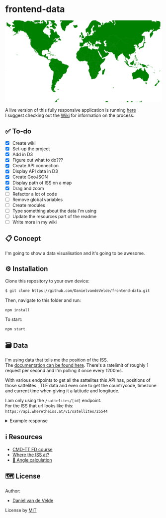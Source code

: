 # frontend-data

<kbd>![Site image](https://raw.githubusercontent.com/DanielvandeVelde/frontend-data/master/hero.svg "Site image")</kbd>

A live version of this fully responsive application is running [here](https://datafish.herokuapp.com/)  
I suggest checking out the [Wiki](https://github.com/DanielvandeVelde/frontend-data/wiki) for information on the process.

## ✅ To-do

- [x] Create wiki
- [x] Set-up the project
- [x] Add in D3
- [x] Figure out what to do???
- [x] Create API connection
- [x] Display API data in D3
- [x] Create GeoJSON
- [x] Display path of ISS on a map
- [x] Drag and zoom
- [ ] Refactor a lot of code
- [ ] Remove global variables
- [ ] Create modules
- [ ] Type something about the data I'm using
- [ ] Update the resources part of the readme
- [ ] Write more in my wiki

## 📋 Concept

I'm going to show a data visualisation and it's going to be awesome.

## ⚙️ Installation

Clone this repository to your own device:

```bash
$ git clone https://github.com/DanielvandeVelde/frontend-data.git
```

Then, navigate to this folder and run:

```bash
npm install
```

To start:

```bash
npm start
```

## 🗃 Data

I'm using data that tells me the position of the ISS.  
The [documentation can be found here](https://wheretheiss.at/w/developer).
There's a ratelimit of roughly 1 request per second and I'm polling it once every 1200ms.

With various endpoints to get all the sattelites this API has, positions of those sattelites , TLE data and even one to get the countrycode, timezone and current time when giving it a latitude and longitude.

I am only using the `/sattelites/[id]` endpoint.  
For the ISS that url looks like this: `https://api.wheretheiss.at/v1/satellites/25544`

<details>
<summary>Example response</summary>

```json
{
  "name": "iss",
  "id": 25544,
  "latitude": 50.11496269845,
  "longitude": 118.07900427317,
  "altitude": 408.05526028199,
  "velocity": 27635.971970874,
  "visibility": "daylight",
  "footprint": 4446.1877699772,
  "timestamp": 1364069476,
  "daynum": 2456375.3411574,
  "solar_lat": 1.3327003598631,
  "solar_lon": 238.78610691196,
  "units": "kilometers"
}
```

</details>

## ℹ️ Resources

- [CMD-TT FD course](https://github.com/cmda-tt/course-21-22/tree/main/fd)
- [Where the ISS at?](https://wheretheiss.at/w/developer)
- [🚀 Angle calculation](https://stackoverflow.com/a/59906056)

## 🗺️ License

Author:

- [Daniel van de Velde](https://github.com/DanielvandeVelde)

License by
[MIT](https://opensource.org/licenses/MIT)
